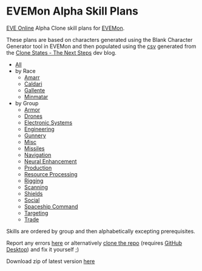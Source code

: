 # EVEMon Alpha Skill Plans

[EVE Online](https://www.eveonline.com/) Alpha Clone skill plans for [EVEMon](https://evemondevteam.github.io/evemon/).

These plans are based on characters generated using the Blank Character Generator tool in EVEMon and then populated using the [csv](Alpha%20Skills.csv) generated from the [Clone States - The Next Steps](https://community.eveonline.com/news/dev-blogs/clone-states-the-next-steps/) dev blog.

- [All](Alpha%20Skills%20-%20All.xml)
- by Race
    - [Amarr](by%20Race/Alpha%20Skills%20-%20Amarr.xml)
    - [Caldari](by%20Race/Alpha%20Skills%20-%20Caldari.xml)
    - [Gallente](by%20Race/Alpha%20Skills%20-%20Gallente.xml)
    - [Minmatar](by%20Race/Alpha%20Skills%20-%20Minmatar.xml)
- by Group
	 - [Armor](by%20Group/Alpha%20Skills%20-%20Armor.xml)
	 - [Drones](by%20Group/Alpha%20Skills%20-%20Drones.xml)
	 - [Electronic Systems](by%20Group/Alpha%20Skills%20-%20Electronic%20Systems.xml)
	 - [Engineering](by%20Group/Alpha%20Skills%20-%20Engineering.xml)
	 - [Gunnery](by%20Group/Alpha%20Skills%20-%20Gunnery.xml)
	 - [Misc](by%20Group/Alpha%20Skills%20-%20Misc.xml)
	 - [Missiles](by%20Group/Alpha%20Skills%20-%20Missiles.xml)
	 - [Navigation](by%20Group/Alpha%20Skills%20-%20Navigation.xml)
	 - [Neural Enhancement](by%20Group/Alpha%20Skills%20-%20Neural%20Enhancement.xml)
	 - [Production](by%20Group/Alpha%20Skills%20-%20Production.xml)
	 - [Resource Processing](by%20Group/Alpha%20Skills%20-%20Resource%20Processing.xml)
	 - [Rigging](by%20Group/Alpha%20Skills%20-%20Rigging.xml)
	 - [Scanning](by%20Group/Alpha%20Skills%20-%20Scanning.xml)
	 - [Shields](by%20Group/Alpha%20Skills%20-%20Shields.xml)
	 - [Social](by%20Group/Alpha%20Skills%20-%20Social.xml)
	 - [Spaceship Command](by%20Group/Alpha%20Skills%20-%20Spaceship%20Command.xml)
	 - [Targeting](by%20Group/Alpha%20Skills%20-%20Targeting.xml)
	 - [Trade](by%20Group/Alpha%20Skills%20-%20Trade.xml)

Skills are ordered by group and then alphabetically excepting prerequisites.

Report any errors [here](https://github.com/batstyx/evemon-alpha-skill-plans/issues/new) or alternatively [clone the repo](github-windows://openRepo/https://github.com/batstyx/evemon-alpha-skill-plans) (requires [GitHub Desktop](https://desktop.github.com/)) and fix it yourself ;)

Download zip of latest version [here](https://github.com/batstyx/evemon-alpha-skill-plans/releases/latest)
